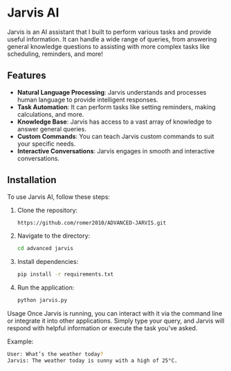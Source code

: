 # Jarvis AI

Jarvis is an AI assistant that I built to perform various tasks and provide useful information. It can handle a wide range of queries, from answering general knowledge questions to assisting with more complex tasks like scheduling, reminders, and more!

## Features

- **Natural Language Processing**: Jarvis understands and processes human language to provide intelligent responses.
- **Task Automation**: It can perform tasks like setting reminders, making calculations, and more.
- **Knowledge Base**: Jarvis has access to a vast array of knowledge to answer general queries.
- **Custom Commands**: You can teach Jarvis custom commands to suit your specific needs.
- **Interactive Conversations**: Jarvis engages in smooth and interactive conversations.

## Installation

To use Jarvis AI, follow these steps:

1. Clone the repository:
   ```bash
   https://github.com/romer2010/ADVANCED-JARVIS.git
2. Navigate to the directory:
   ```bash
   cd advanced jarvis
3. Install dependencies:
   ```bash
   pip install -r requirements.txt
4. Run the application:
   ```bash
   python jarvis.py

   
Usage
Once Jarvis is running, you can interact with it via the command line or integrate it into other applications. Simply type your query, and Jarvis will respond with helpful information or execute the task you've asked.

Example:
  ```bash
  User: What’s the weather today?
  Jarvis: The weather today is sunny with a high of 25°C.


